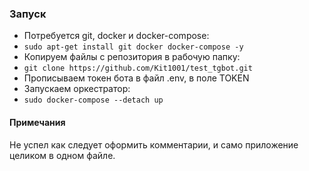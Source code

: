 ### Запуск
- Потребуется git, docker и docker-compose:  
- `sudo apt-get install git docker docker-compose -y`
- Копируем файлы с репозитория в рабочую папку:
- `git clone https://github.com/Kit1001/test_tgbot.git`
- Прописываем токен бота в файл .env, в поле TOKEN
- Запускаем оркестратор:
- `sudo docker-compose --detach up`


#### Примечания
Не успел как следует оформить комментарии, и само приложение целиком в одном файле.

